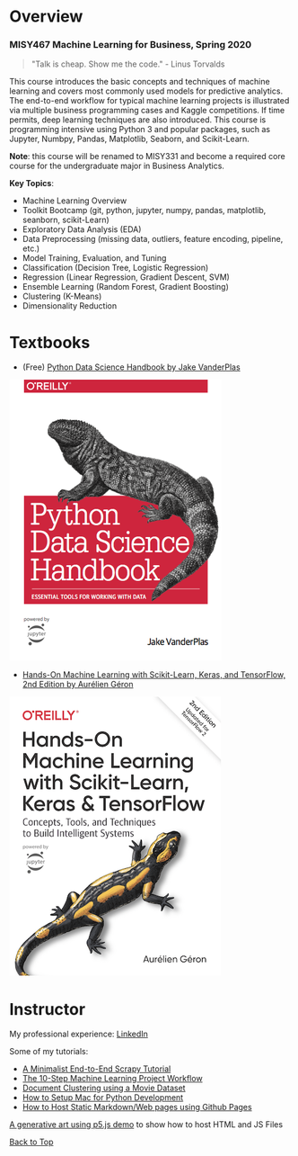 # Overview
### MISY467 Machine Learning for Business, Spring 2020

> "Talk is cheap. Show me the code." - Linus Torvalds

This course introduces the basic concepts and techniques of machine learning and covers most commonly used models for predictive analytics. The end-to-end workflow for typical machine learning projects is illustrated via multiple business programming cases and Kaggle competitions. If time permits, deep learning techniques are also introduced. This course is programming intensive using Python 3 and popular packages, such as Jupyter, Numbpy, Pandas, Matplotlib, Seaborn, and Scikit-Learn.

**Note**: this course will be renamed to MISY331 and become a required core course for the undergraduate major in Business Analytics.

**Key Topics**:

- Machine Learning Overview
- Toolkit Bootcamp (git, python, jupyter, numpy, pandas, matplotlib, seanborn, scikit-Learn)
- Exploratory Data Analysis (EDA)
- Data Preprocessing (missing data, outliers, feature encoding, pipeline, etc.)
- Model Training, Evaluation, and Tuning
- Classification (Decision Tree, Logistic Regression)
- Regression (Linear Regression, Gradient Descent, SVM)
- Ensemble Learning (Random Forest, Gradient Boosting)
- Clustering (K-Means)
- Dimensionality Reduction

# Textbooks

- (Free) [Python Data Science Handbook by Jake VanderPlas](https://jakevdp.github.io/PythonDataScienceHandbook/)

![PythonDataScienceHandbook](./img/datascience.png)

- [Hands-On Machine Learning with Scikit-Learn, Keras, and TensorFlow, 2nd Edition
by Aurélien Géron](https://www.oreilly.com/library/view/hands-on-machine-learning/9781492032632/)

![Machine Learning](./img/machinelearning.png)

# Instructor

My professional experience: [LinkedIn](https://www.linkedin.com/in/harryjwang/)

Some of my tutorials:

- [A Minimalist End-to-End Scrapy Tutorial](https://towardsdatascience.com/a-minimalist-end-to-end-scrapy-tutorial-part-i-11e350bcdec0?source=friends_link&sk=c9f8e32f28a88c61987ec60f93b93e6d)
- [The 10-Step Machine Learning Project Workflow](https://github.com/harrywang/house-price-prediction)
- [Document Clustering using a Movie Dataset](https://github.com/harrywang/document_clustering)
- [How to Setup Mac for Python Development](https://medium.com/@HarryWang/how-to-setup-mac-for-python-development-37e5fd895151?source=friends_link&sk=515c160a5a1e61440d626f1a6ac1f567)
- [How to Host Static Markdown/Web pages using Github Pages](https://medium.com/@HarryWang/how-to-host-static-markdown-web-pages-using-github-pages-61f80a3a5136?source=friends_link&sk=d77f25f3509cc9d37925e3324b187abe)


[A generative art using p5.js demo](./generative-art/index.html) to show how to host HTML and JS Files

[Back to Top](#misy467-machine-learning-for-business-spring-2020)
